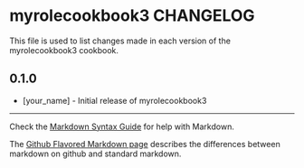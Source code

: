 # myrolecookbook3 CHANGELOG

This file is used to list changes made in each version of the myrolecookbook3 cookbook.

## 0.1.0
- [your_name] - Initial release of myrolecookbook3

- - -
Check the [Markdown Syntax Guide](http://daringfireball.net/projects/markdown/syntax) for help with Markdown.

The [Github Flavored Markdown page](http://github.github.com/github-flavored-markdown/) describes the differences between markdown on github and standard markdown.
